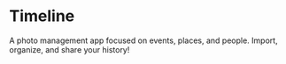 # Timeline
A photo management app focused on events, places, and people. Import, organize, and share your history!

